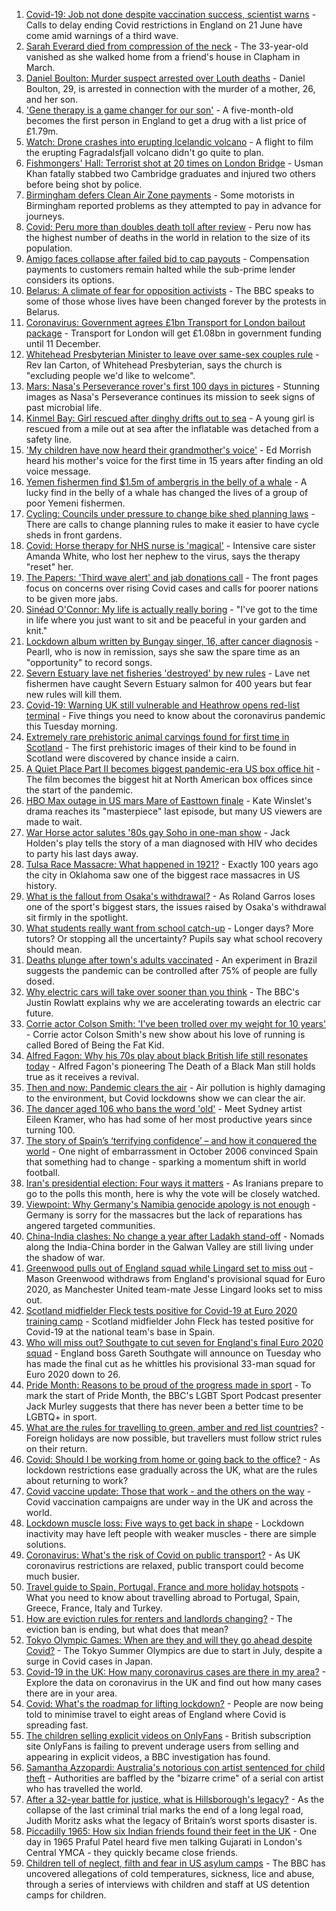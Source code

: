 1. [Covid-19: Job not done despite vaccination success, scientist warns](https://www.bbc.co.uk/news/uk-57313399) - Calls to delay ending Covid restrictions in England on 21 June have come amid warnings of a third wave.
2. [Sarah Everard died from compression of the neck](https://www.bbc.co.uk/news/uk-england-london-57260746) - The 33-year-old vanished as she walked home from a friend's house in Clapham in March.
3. [Daniel Boulton: Murder suspect arrested over Louth deaths](https://www.bbc.co.uk/news/uk-england-lincolnshire-57318698) - Daniel Boulton, 29, is arrested in connection with the murder of a mother, 26, and her son.
4. ['Gene therapy is a game changer for our son'](https://www.bbc.co.uk/news/uk-57309613) - A five-month-old becomes the first person in England to get a drug with a list price of £1.79m.
5. [Watch: Drone crashes into erupting Icelandic volcano](https://www.bbc.co.uk/news/world-europe-57314928) - A flight to film the erupting Fagradalsfjall volcano didn't go quite to plan.
6. [Fishmongers' Hall: Terrorist shot at 20 times on London Bridge](https://www.bbc.co.uk/news/uk-england-london-57286980) - Usman Khan fatally stabbed two Cambridge graduates and injured two others before being shot by police.
7. [Birmingham defers Clean Air Zone payments](https://www.bbc.co.uk/news/uk-england-birmingham-57314570) - Some motorists in Birmingham reported problems as they attempted to pay in advance for journeys.
8. [Covid: Peru more than doubles death toll after review](https://www.bbc.co.uk/news/world-latin-america-57307861) - Peru now has the highest number of deaths in the world in relation to the size of its population.
9. [Amigo faces collapse after failed bid to cap payouts](https://www.bbc.co.uk/news/business-57314517) - Compensation payments to customers remain halted while the sub-prime lender considers its options.
10. [Belarus: A climate of fear for opposition activists](https://www.bbc.co.uk/news/world-europe-57309939) - The BBC speaks to some of those whose lives have been changed forever by the protests in Belarus.
11. [Coronavirus: Government agrees £1bn Transport for London bailout package](https://www.bbc.co.uk/news/uk-england-london-57315385) - Transport for London will get £1.08bn in government funding until 11 December.
12. [Whitehead Presbyterian Minister to leave over same-sex couples rule](https://www.bbc.co.uk/news/uk-northern-ireland-57311211) - Rev Ian Carton, of Whitehead Presbyterian, says the church is "excluding people we'd like to welcome".
13. [Mars: Nasa's Perseverance rover's first 100 days in pictures](https://www.bbc.co.uk/news/in-pictures-57233756) - Stunning images as Nasa's Perseverance continues its mission to seek signs of past microbial life.
14. [Kinmel Bay: Girl rescued after dinghy drifts out to sea](https://www.bbc.co.uk/news/uk-wales-57317332) - A young girl is rescued from a mile out at sea after the inflatable was detached from a safety line.
15. ['My children have now heard their grandmother's voice'](https://www.bbc.co.uk/news/uk-57318454) - Ed Morrish heard his mother's voice for the first time in 15 years after finding an old voice message.
16. [Yemen fishermen find $1.5m of ambergris in the belly of a whale](https://www.bbc.co.uk/news/world-middle-east-57288265) - A lucky find in the belly of a whale has changed the lives of a group of poor Yemeni fishermen.
17. [Cycling: Councils under pressure to change bike shed planning laws](https://www.bbc.co.uk/news/uk-england-57159538) - There are calls to change planning rules to make it easier to have cycle sheds in front gardens.
18. [Covid: Horse therapy for NHS nurse is 'magical'](https://www.bbc.co.uk/news/uk-england-leicestershire-57248412) - Intensive care sister Amanda White, who lost her nephew to the virus, says the therapy "reset" her.
19. [The Papers: 'Third wave alert' and jab donations call](https://www.bbc.co.uk/news/blogs-the-papers-57311241) - The front pages focus on concerns over rising Covid cases and calls for poorer nations to be given more jabs.
20. [Sinéad O'Connor: My life is actually really boring](https://www.bbc.co.uk/news/entertainment-arts-57305364) - "I've got to the time in life where you just want to sit and be peaceful in your garden and knit."
21. [Lockdown album written by Bungay singer, 16, after cancer diagnosis](https://www.bbc.co.uk/news/uk-england-suffolk-57275893) - Pearll, who is now in remission, says she saw the spare time as an "opportunity" to record songs.
22. [Severn Estuary lave net fisheries 'destroyed' by new rules](https://www.bbc.co.uk/news/uk-wales-57281615) - Lave net fishermen have caught Severn Estuary salmon for 400 years but fear new rules will kill them.
23. [Covid-19: Warning UK still vulnerable and Heathrow opens red-list terminal](https://www.bbc.co.uk/news/uk-57310997) - Five things you need to know about the coronavirus pandemic this Tuesday morning.
24. [Extremely rare prehistoric animal carvings found for first time in Scotland](https://www.bbc.co.uk/news/uk-scotland-57304921) - The first prehistoric images of their kind to be found in Scotland were discovered by chance inside a cairn.
25. [A Quiet Place Part II becomes biggest pandemic-era US box office hit](https://www.bbc.co.uk/news/entertainment-arts-57305362) - The film becomes the biggest hit at North American box offices since the start of the pandemic.
26. [HBO Max outage in US mars Mare of Easttown finale](https://www.bbc.co.uk/news/entertainment-arts-57305355) - Kate Winslet's drama reaches its "masterpiece" last episode, but many US viewers are made to wait.
27. [War Horse actor salutes '80s gay Soho in one-man show](https://www.bbc.co.uk/news/entertainment-arts-57239621) - Jack Holden's play tells the story of a man diagnosed with HIV who decides to party his last days away.
28. [Tulsa Race Massacre: What happened in 1921?](https://www.bbc.co.uk/news/newsbeat-53108682) - Exactly 100 years ago the city in Oklahoma saw one of the biggest race massacres in US history.
29. [What is the fallout from Osaka's withdrawal?](https://www.bbc.co.uk/sport/tennis/57311128) - As Roland Garros loses one of the sport's biggest stars, the issues raised by Osaka's withdrawal sit firmly in the spotlight.
30. [What students really want from school catch-up](https://www.bbc.co.uk/news/education-57246697) - Longer days? More tutors? Or stopping all the uncertainty? Pupils say what school recovery should mean.
31. [Deaths plunge after town's adults vaccinated](https://www.bbc.co.uk/news/world-latin-america-57309538) - An experiment in Brazil suggests the pandemic can be controlled after 75% of people are fully dosed.
32. [Why electric cars will take over sooner than you think](https://www.bbc.co.uk/news/business-57253947) - The BBC's Justin Rowlatt explains why we are accelerating towards an electric car future.
33. [Corrie actor Colson Smith: 'I've been trolled over my weight for 10 years'](https://www.bbc.co.uk/news/newsbeat-57234368) - Corrie actor Colson Smith's new show about his love of running is called Bored of Being the Fat Kid.
34. [Alfred Fagon: Why his 70s play about black British life still resonates today](https://www.bbc.co.uk/news/entertainment-arts-57176630) - Alfred Fagon's pioneering The Death of a Black Man still holds true as it receives a revival.
35. [Then and now: Pandemic clears the air](https://www.bbc.co.uk/news/science-environment-57149747) - Air pollution is highly damaging to the environment, but Covid lockdowns show we can clear the air.
36. [The dancer aged 106 who bans the word 'old'](https://www.bbc.co.uk/news/world-australia-57250509) - Meet Sydney artist Eileen Kramer, who has had some of her most productive years since turning 100.
37. [The story of Spain’s ‘terrifying confidence’ – and how it conquered the world](https://www.bbc.co.uk/sport/football/52707715) - One night of embarrassment in October 2006 convinced Spain that something had to change - sparking a momentum shift in world football.
38. [Iran's presidential election: Four ways it matters](https://www.bbc.co.uk/news/world-middle-east-57097664) - As Iranians prepare to go to the polls this month, here is why the vote will be closely watched.
39. [Viewpoint: Why Germany's Namibia genocide apology is not enough](https://www.bbc.co.uk/news/world-africa-57306144) - Germany is sorry for the massacres but the lack of reparations has angered targeted communities.
40. [China-India clashes: No change a year after Ladakh stand-off](https://www.bbc.co.uk/news/world-asia-57234024) - Nomads along the India-China border in the Galwan Valley are still living under the shadow of war.
41. [Greenwood pulls out of England squad while Lingard set to miss out](https://www.bbc.co.uk/sport/football/57314442) - Mason Greenwood withdraws from England's provisional squad for Euro 2020, as Manchester United team-mate Jesse Lingard looks set to miss out.
42. [Scotland midfielder Fleck tests positive for Covid-19 at Euro 2020 training camp](https://www.bbc.co.uk/sport/football/57315647) - Scotland midfielder John Fleck has tested positive for Covid-19 at the national team's base in Spain.
43. [Who will miss out? Southgate to cut seven for England's final Euro 2020 squad](https://www.bbc.co.uk/sport/football/57305821) - England boss Gareth Southgate will announce on Tuesday who has made the final cut as he whittles his provisional 33-man squad for Euro 2020 down to 26.
44. [Pride Month: Reasons to be proud of the progress made in sport](https://www.bbc.co.uk/sport/57284004) - To mark the start of Pride Month, the BBC's LGBT Sport Podcast presenter Jack Murley suggests that there has never been a better time to be LGBTQ+ in sport.
45. [What are the rules for travelling to green, amber and red list countries?](https://www.bbc.co.uk/news/explainers-52544307) - Foreign holidays are now possible, but travellers must follow strict rules on their return.
46. [Covid: Should I be working from home or going back to the office?](https://www.bbc.co.uk/news/business-52567567) - As lockdown restrictions ease gradually across the UK, what are the rules about returning to work?
47. [Covid vaccine update: Those that work - and the others on the way](https://www.bbc.co.uk/news/health-51665497) - Covid vaccination campaigns are under way in the UK and across the world.
48. [Lockdown muscle loss: Five ways to get back in shape](https://www.bbc.co.uk/news/uk-56887390) - Lockdown inactivity may have left people with weaker muscles - there are simple solutions.
49. [Coronavirus: What's the risk of Covid on public transport?](https://www.bbc.co.uk/news/health-51736185) - As UK coronavirus restrictions are relaxed, public transport could become much busier.
50. [Travel guide to Spain, Portugal, France and more holiday hotspots](https://www.bbc.co.uk/news/explainers-56997931) - What you need to know about travelling abroad to Portugal, Spain, Greece, France, Italy and Turkey.
51. [How are eviction rules for renters and landlords changing?](https://www.bbc.co.uk/news/explainers-53860154) - The eviction ban is ending, but what does that mean?
52. [Tokyo Olympic Games: When are they and will they go ahead despite Covid?](https://www.bbc.co.uk/news/world-asia-57240044) - The Tokyo Summer Olympics are due to start in July, despite a surge in Covid cases in Japan.
53. [Covid-19 in the UK: How many coronavirus cases are there in my area?](https://www.bbc.co.uk/news/uk-51768274) - Explore the data on coronavirus in the UK and find out how many cases there are in your area.
54. [Covid: What's the roadmap for lifting lockdown?](https://www.bbc.co.uk/news/explainers-52530518) - People are now being told to minimise travel to eight areas of England where Covid is spreading fast.
55. [The children selling explicit videos on OnlyFans](https://www.bbc.co.uk/news/uk-57255983) - British subscription site OnlyFans is failing to prevent underage users from selling and appearing in explicit videos, a BBC investigation has found.
56. [Samantha Azzopardi: Australia's notorious con artist sentenced for child theft](https://www.bbc.co.uk/news/world-australia-57284621) - Authorities are baffled by the "bizarre crime" of a serial con artist who has travelled the world.
57. [After a 32-year battle for justice, what is Hillsborough's legacy?](https://www.bbc.co.uk/news/uk-57281398) - As the collapse of the last criminal trial marks the end of a long legal road, Judith Moritz asks what the legacy of Britain’s worst sports disaster is.
58. [Piccadilly 1965: How six Indian friends found their feet in the UK](https://www.bbc.co.uk/news/stories-57285369) - One day in 1965 Praful Patel heard five men talking Gujarati in London's Central YMCA - they quickly became close friends.
59. [Children tell of neglect, filth and fear in US asylum camps](https://www.bbc.co.uk/news/world-us-canada-57149721) - The BBC has uncovered allegations of cold temperatures, sickness, lice and abuse, through a series of interviews with children and staff at US detention camps for children.
